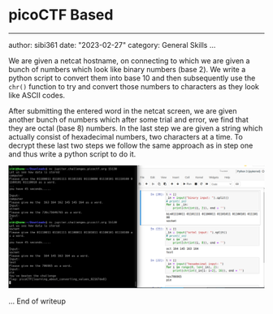# picoCTF Based

---

author: sibi361
date: "2023-02-27"
category: General Skills
...

We are given a netcat hostname, on connecting to which we are given a bunch of numbers which look like binary numbers (base 2). We write a python script to convert them into base 10 and then subsequently use the `chr()` function to try and convert those numbers to characters as they look like ASCII codes.

After submitting the entered word in the netcat screen, we are given another bunch of numbers which after some trial and error, we find that they are octal (base 8) numbers. In the last step we are given a string which actually consist of hexadecimal numbers, two characters at a time. To decrypt these last two steps we follow the same approach as in step one and thus write a python script to do it.

![based.png](images/based.png)

...
End of writeup
